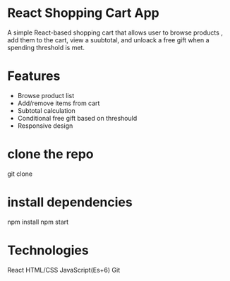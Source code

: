 # React Shopping Cart App

A simple React-based shopping cart that allows user to browse products , add them to the cart, view a suubtotal, and unloack a free gift when a spending threshold is met.

# Features

-   Browse product list
-   Add/remove items from cart
-   Subtotal calculation
-   Conditional free gift based on threshould
-   Responsive design

# clone the repo

git clone

# install dependencies

npm install
npm start

# Technologies

React
HTML/CSS
JavaScript(Es+6)
Git
